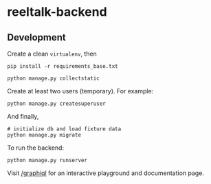 # reeltalk-backend

## Development

Create a clean `virtualenv`, then

    pip install -r requirements_base.txt

    python manage.py collectstatic

Create at least two users (temporary). For example:

    python manage.py createsuperuser

And finally,

    # initialize db and load fixture data
    python manage.py migrate


To run the backend:

    python manage.py runserver


Visit [/graphiql](http://localhost:8000/graphiql) for an interactive playground and documentation page.
